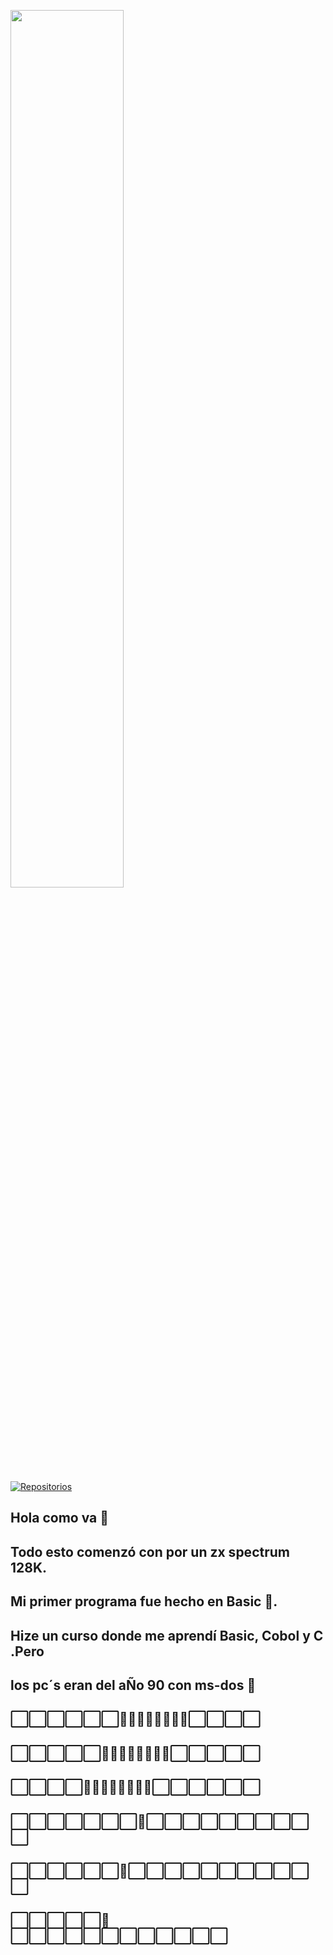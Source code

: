 <a href="https://github.com/CarlosVR48"><img src="https://raw.githubusercontent.com/CarlosVR48/Datos/ibm.png" style="height: 60%; width:60%;"/></a>

[![Repositorios](https://img.shields.io/github/stars/mouredev/roadmap-retos-programacion?label=Roadmap%20Programación&style=social)](https://github.com/mouredev/roadmap-retos-programacion)

## Hola como va 👋
## Todo esto comenzó con por un zx spectrum 128K.
## Mi primer programa fue hecho en Basic 🤔.
## Hize un curso donde me aprendí Basic, Cobol y C .Pero
## los pc´s eran del aÑo  90 con ms-dos 💾
## ⬜⬜⬜⬜⬜⬜👾👾👾👾👾👾👾👾⬜⬜⬜⬜
## ⬜⬜⬜⬜⬜👾👾👾👾👾👾👾👾⬜⬜⬜⬜⬜
## ⬜⬜⬜⬜👾👾👾👾👾👾👾👾⬜⬜⬜⬜⬜⬜
## ⬜⬜⬜⬜⬜⬜⬜🔺⬜⬜⬜⬜⬜⬜⬜⬜⬜⬜
## ⬜⬜⬜⬜⬜⬜🔺⬜⬜⬜⬜⬜⬜⬜⬜⬜⬜⬜
## ⬜⬜⬜⬜⬜🚀⬜⬜⬜⬜⬜⬜⬜⬜⬜⬜⬜⬜
##

<!--
**CarlosVR48/CarlosVR48** is a ✨ _special_ ✨ repository because its `README.md` (this file) appears on your GitHub profile.

Here are some ideas to get you started:

- 🔭 I’m currently working on ...
- 🌱 I’m currently learning ...
- 👯 I’m looking to collaborate on ...
- 🤔 I’m looking for help with ...
- 💬 Ask me about ...
- 📫 How to reach me: ...
- 😄 Pronouns: ...
- ⚡ Fun fact: ...
-->
